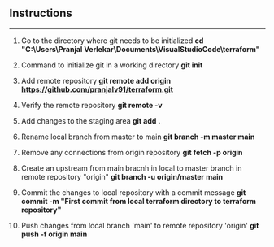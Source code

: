 <!--- 
This is a test file with instructions for first commit from local branch 'main' to remote repo 'origin'
--->

## Instructions
---

1. Go to the directory where git needs to be initialized
	**cd "C:\Users\Pranjal Verlekar\Documents\VisualStudioCode\terraform"**

2. Command to initialize git in a working directory
	**git init**

3. Add remote repository
	**git remote add origin https://github.com/pranjalv91/terraform.git**

4. Verify the remote repository
	**git remote -v**

5. Add changes to the staging area
	**git add .**

6. Rename local branch from master to main
	**git branch -m master main**

7. Remove any connections from origin repository
	**git fetch -p origin**

8. Create an upstream from main bracnh in local to master branch in remote repository "origin"
	**git branch -u origin/master main**

9. Commit the changes to local repository with a commit message
	**git commit -m "First commit from local terraform directory to terraform repository"**

10. Push changes from local branch 'main' to remote repository 'origin' 
	**git push -f origin main**